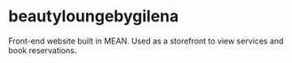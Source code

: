 # beautyloungebygilena
Front-end website built in MEAN. Used as a storefront to view services and book reservations.
